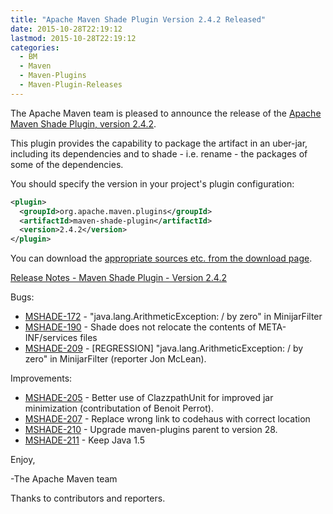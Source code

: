 ```yaml
---
title: "Apache Maven Shade Plugin Version 2.4.2 Released"
date: 2015-10-28T22:19:12
lastmod: 2015-10-28T22:19:12
categories:
  - BM
  - Maven
  - Maven-Plugins
  - Maven-Plugin-Releases
---
```

The Apache Maven team is pleased to announce the release of the [Apache
Maven Shade Plugin, version 2.4.2](http://maven.apache.org/plugins/maven-shade-plugin/).

This plugin provides the capability to package the artifact in an uber-jar,
including its dependencies and to shade - i.e. rename - the packages of some of
the dependencies.

You should specify the version in your project's plugin configuration:

```xml
<plugin>
  <groupId>org.apache.maven.plugins</groupId>
  <artifactId>maven-shade-plugin</artifactId>
  <version>2.4.2</version>
</plugin>
```

<!-- more -->

You can download the [appropriate sources etc. from the download page](http://maven.apache.org/plugins/maven-shade-plugin/download.cgi).
 
[Release Notes - Maven Shade Plugin - Version 2.4.2](https://issues.apache.org/jira/secure/ReleaseNote.jspa?projectId=12317921&version=12333008)

Bugs:

 * [MSHADE-172](https://issues.apache.org/jira/browse/MSHADE-172) -  "java.lang.ArithmeticException: / by zero" in MinijarFilter
 * [MSHADE-190](https://issues.apache.org/jira/browse/MSHADE-190) -  Shade does not relocate the contents of META-INF/services files
 * [MSHADE-209](https://issues.apache.org/jira/browse/MSHADE-209) -  [REGRESSION] "java.lang.ArithmeticException: / by zero" in MinijarFilter (reporter Jon McLean).

Improvements:

 * [MSHADE-205](https://issues.apache.org/jira/browse/MSHADE-205) -  Better use of ClazzpathUnit for improved jar minimization (contributation of Benoit Perrot).
 * [MSHADE-207](https://issues.apache.org/jira/browse/MSHADE-207) -  Replace wrong link to codehaus with correct location
 * [MSHADE-210](https://issues.apache.org/jira/browse/MSHADE-210) -  Upgrade maven-plugins parent to version 28.
 * [MSHADE-211](https://issues.apache.org/jira/browse/MSHADE-211) -  Keep Java 1.5


Enjoy,

-The Apache Maven team

Thanks to contributors and reporters.


